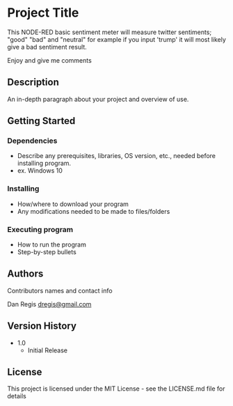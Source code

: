 # Project Title


This NODE-RED basic sentiment meter will measure twitter sentiments; "good" "bad" and "neutral" for example if you input 'trump' it will most likely give a bad sentiment result.

Enjoy and give me comments

## Description

An in-depth paragraph about your project and overview of use.

## Getting Started

### Dependencies

* Describe any prerequisites, libraries, OS version, etc., needed before installing program.
* ex. Windows 10

### Installing

* How/where to download your program
* Any modifications needed to be made to files/folders

### Executing program

* How to run the program
* Step-by-step bullets

## Authors

Contributors names and contact info

Dan Regis dregis@gmail.com

## Version History

* 1.0
    * Initial Release

## License

This project is licensed under the MIT License - see the LICENSE.md file for details
